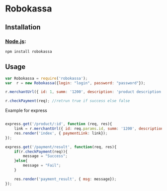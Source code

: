 # Robokassa



## Installation


### [Node.js](http://nodejs.org/):

```
npm install robokassa
```

## Usage

~~~ javascript
var Robokassa = require('robokassa');
var  r = new Robokassa({login: "login", password: "password"});

r.merchantUrl({ id: 1, summ: '1200', description: 'product description'}); // retrun payment url link on robokassa 

r.checkPayment(req); //retrun true if success else false
~~~

Example for express

~~~ javascript

express.get('/product/:id', function (req, res){
	link = r.merchantUrl({ id: req.params.id, summ: '1200', description: 'product description' });
	res.render('index', { paymentLink: link});
});

express.get('/payment/result', function(req, res){
	if(r.checkPayment(req)){
		message = "Success";
	}else{
		message = "Fail";
	}

	res.render('payment_result', { msg: message});
});

~~~